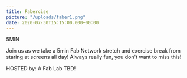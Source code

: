 ```yaml
---
title: Fabercise
picture: "/uploads/faber1.png"
date: 2020-07-30T15:15:00.000+00:00
---
```


5MIN

Join us as we take a 5min Fab Network stretch and exercise break from staring at screens all day! Always really fun, you don't want to miss this!

HOSTED by: A Fab Lab TBD! 

